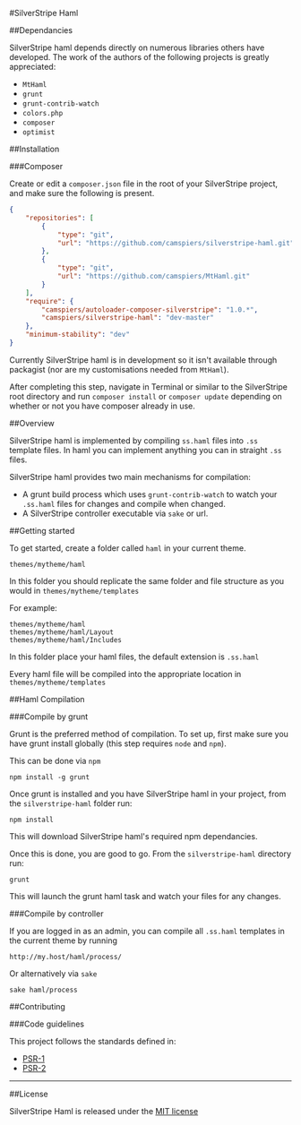 #SilverStripe Haml

##Dependancies

SilverStripe haml depends directly on numerous libraries others have developed. The work of the authors of the following projects is greatly appreciated:

* `MtHaml`
* `grunt`
* `grunt-contrib-watch`
* `colors.php`
* `composer`
* `optimist`

##Installation

###Composer

Create or edit a `composer.json` file in the root of your SilverStripe project, and make sure the following is present.

```json
{
    "repositories": [
        {
            "type": "git",
            "url": "https://github.com/camspiers/silverstripe-haml.git"
        },
        {
            "type": "git",
            "url": "https://github.com/camspiers/MtHaml.git"
        }
    ],
    "require": {
        "camspiers/autoloader-composer-silverstripe": "1.0.*",
        "camspiers/silverstripe-haml": "dev-master"
    },
    "minimum-stability": "dev"
}
```

Currently SilverStripe haml is in development so it isn't available through packagist (nor are my customisations needed from `MtHaml`).

After completing this step, navigate in Terminal or similar to the SilverStripe root directory and run `composer install` or `composer update` depending on whether or not you have composer already in use.

##Overview

SilverStripe haml is implemented by compiling `ss.haml` files into `.ss` template files. In haml you can implement anything you can in straight `.ss` files.

SilverStripe haml provides two main mechanisms for compilation:

* A grunt build process which uses `grunt-contrib-watch` to watch your `.ss.haml` files for changes and compile when changed.
* A SilverStripe controller executable via `sake` or url.

##Getting started

To get started, create a folder called `haml` in your current theme.

	themes/mytheme/haml

In this folder you should replicate the same folder and file structure as you would in `themes/mytheme/templates`

For example:

	themes/mytheme/haml
	themes/mytheme/haml/Layout
	themes/mytheme/haml/Includes

In this folder place your haml files, the default extension is `.ss.haml`

Every haml file will be compiled into the appropriate location in `themes/mytheme/templates`

##Haml Compilation

###Compile by grunt

Grunt is the preferred method of compilation. To set up, first make sure you have grunt install globally (this step requires `node` and `npm`).

This can be done via `npm`

	npm install -g grunt

Once grunt is installed and you have SilverStripe haml in your project, from the `silverstripe-haml` folder run:

	npm install

This will download SilverStripe haml's required npm dependancies.

Once this is done, you are good to go. From the `silverstripe-haml` directory run:

	grunt
	
This will launch the grunt haml task and watch your files for any changes.

###Compile by controller

If you are logged in as an admin, you can compile all `.ss.haml` templates in the current theme by running 

	http://my.host/haml/process/

Or alternatively via `sake`

	sake haml/process

##Contributing

###Code guidelines

This project follows the standards defined in:

* [PSR-1](https://github.com/pmjones/fig-standards/blob/psr-1-style-guide/proposed/PSR-1-basic.md)
* [PSR-2](https://github.com/pmjones/fig-standards/blob/psr-1-style-guide/proposed/PSR-2-advanced.md)

---
##License

SilverStripe Haml is released under the [MIT license](http://camspiers.mit-license.org/)